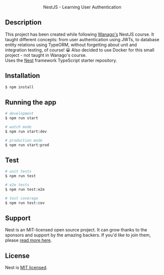<p align="center">
  NestJS - Learning User Authentication
</p>

## Description

This project has been created while following <a target="_blank" href="https://wanago.io/">Wanago's</a> NestJS course.
It taught different concepts: from user authentication using JWTs, to database entity relations using TypeORM, without forgetting about unit and integration testing, of course! 😀 Also decided to use Docker for this small project - not taught in Wanago's course.
<br/>
Uses the [Nest](https://github.com/nestjs/nest) framework TypeScript starter repository.

## Installation

```bash
$ npm install
```

## Running the app

```bash
# development
$ npm run start

# watch mode
$ npm run start:dev

# production mode
$ npm run start:prod
```

## Test

```bash
# unit tests
$ npm run test

# e2e tests
$ npm run test:e2e

# test coverage
$ npm run test:cov
```

## Support

Nest is an MIT-licensed open source project. It can grow thanks to the sponsors and support by the amazing backers. If you'd like to join them, please [read more here](https://docs.nestjs.com/support).

## License

Nest is [MIT licensed](LICENSE).

